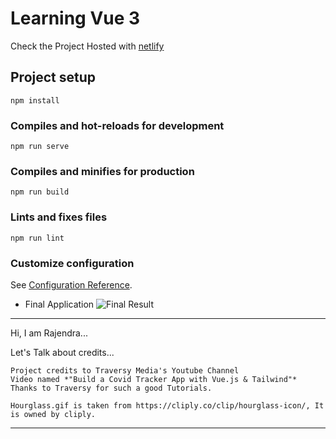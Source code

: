 # Learning Vue 3
Check the Project Hosted with [netlify](https://covid-19-tracker-using-vue.netlify.app/)

## Project setup
```
npm install
```

### Compiles and hot-reloads for development
```
npm run serve
```

### Compiles and minifies for production
```
npm run build
```

### Lints and fixes files
```
npm run lint
```

### Customize configuration
See [Configuration Reference](https://cli.vuejs.org/config/).

* Final Application
![Final Result](https://user-images.githubusercontent.com/13816347/133930111-7d632b77-4aa1-4bf9-819c-5ab67bba9257.png)


---
Hi, I am Rajendra...

Let's Talk about credits...

    Project credits to Traversy Media's Youtube Channel
    Video named *"Build a Covid Tracker App with Vue.js & Tailwind"*
    Thanks to Traversy for such a good Tutorials.

    Hourglass.gif is taken from https://cliply.co/clip/hourglass-icon/, It is owned by cliply.
---
